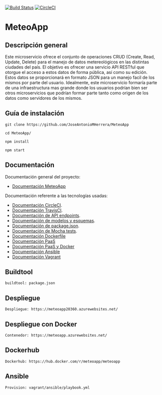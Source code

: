 [![Build Status](https://travis-ci.org/JoseAntonioMHerrera/MeteoApp.svg?branch=master)](https://travis-ci.org/JoseAntonioMHerrera/MeteoApp)
[![CircleCI](https://circleci.com/gh/JoseAntonioMHerrera/MeteoApp.svg?style=svg)](https://circleci.com/gh/JoseAntonioMHerrera/MeteoApp)

# MeteoApp

## Descripción general

Este microservicio ofrece el conjunto de operaciones CRUD (Create, Read, Update, Delete) para el manejo de datos metereológicos en las distintas ciudades del país. El objetivo es ofrecer una servicio API RESTful que otorgue el acceso a estos datos de forma pública, así como su edición. Estos datos se proporcionará en formato JSON para un manejo facil de los mismos por parte del usuario. Idealmente, este microservicio formaría parte de una infraestructura mas grande donde los usuarios podrían bien ser otros microservicios que podrían formar parte tanto como origen de los datos como servidores de los mismos.

## Guía de instalación

```
git clone https://github.com/JoseAntonioMHerrera/MeteoApp

cd MeteoApp/

npm install

npm start
```

## Documentación

Documentación general del proyecto:

* [Documentación MeteoApp](https://github.com/JoseAntonioMHerrera/MeteoApp/blob/master/doc/MeteoApp.md)

Documentación referente a las tecnologías usadas:

* [Documentación CircleCI](https://github.com/JoseAntonioMHerrera/MeteoApp/blob/master/doc/circle_ci_documentacion.md).
* [Documentación TravisCI](https://github.com/JoseAntonioMHerrera/MeteoApp/blob/master/doc/travis_ci_documentacion.md).
* [Documentación de API endpoints](https://github.com/JoseAntonioMHerrera/MeteoApp/blob/master/doc/api_endpoints_documentacion.md).
* [Documentación de modelos y esquemas](https://github.com/JoseAntonioMHerrera/MeteoApp/blob/master/doc/modelos_esquemas_documentacion.md).
* [Documentación de package.json](https://github.com/JoseAntonioMHerrera/MeteoApp/blob/master/doc/package_json_documentacion.md).
* [Documentación de Mocha tests](https://github.com/JoseAntonioMHerrera/MeteoApp/blob/master/doc/mocha_test_documentacion.md).
* [Documentación Dockerfile](https://github.com/JoseAntonioMHerrera/MeteoApp/blob/master/doc/docker_documentacion.md)
* [Documentación PaaS](https://github.com/JoseAntonioMHerrera/MeteoApp/blob/master/doc/paas_documentacion.md)
* [Documentación PaaS y Docker](https://github.com/JoseAntonioMHerrera/MeteoApp/blob/master/doc/paas_docker_documentacion.md)
* [Documentación Ansible](https://github.com/JoseAntonioMHerrera/MeteoApp/blob/master/doc/ansible_documentacion.md)
* [Documentación Vagrant](https://github.com/JoseAntonioMHerrera/MeteoApp/blob/master/doc/vagrant_documentacion.md)

## Buildtool

```
buildtool: package.json
```
## Despliegue

```
Despliegue: https://meteoapp20360.azurewebsites.net/
```

## Despliegue con Docker

```
Contenedor: https://meteoapp.azurewebsites.net/
```

## Dockerhub
```
Dockerhub: https://hub.docker.com/r/meteoapp/meteoapp
```

## Ansible

```
Provision: vagrant/ansible/playbook.yml
```